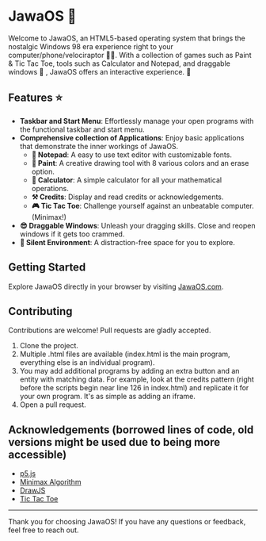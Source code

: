 # JawaOS 💾

Welcome to JawaOS, an HTML5-based operating system that brings the nostalgic Windows 98 era experience right to your computer/phone/velociraptor 🐱‍🐉. With a collection of games such as Paint & Tic Tac Toe, tools such as Calculator and Notepad, and draggable windows 🤩 , JawaOS offers an interactive experience. 🌟

## Features ⭐

- **Taskbar and Start Menu**: Effortlessly manage your open programs with the functional taskbar and start menu. 
- **Comprehensive collection of Applications**: Enjoy basic applications that demonstrate the inner workings of JawaOS.
  - **📒 Notepad**: A easy to use text editor with customizable fonts.
  - **🎨 Paint**: A creative drawing tool with 8 various colors and an erase option.
  - **🧮 Calculator**: A simple calculator for all your mathematical operations.
  - **⚒ Credits**: Display and read credits or acknowledgements.
  - **🎮 Tic Tac Toe**: Challenge yourself against an unbeatable computer. (Minimax!)
- **😎 Draggable Windows**: Unleash your dragging skills. Close and reopen windows if it gets too crammed.
- **💨 Silent Environment**: A distraction-free space for you to explore.

## Getting Started

Explore JawaOS directly in your browser by visiting [JawaOS.com](https://mangycat.github.io/JawaOS/).

## Contributing

Contributions are welcome! Pull requests are gladly accepted.

1. Clone the project.
2. Multiple .html files are available (index.html is the main program, everything else is an individual program).
3. You may add additional programs by adding an extra button and an entity with matching data. For example, look at the credits pattern (right before the scripts begin near line 126 in index.html) and replicate it for your own program. It's as simple as adding an iframe.
4. Open a pull request.

## Acknowledgements (borrowed lines of code, old versions might be used due to being more accessible)

- [p5.js](https://p5js.org/)
- [Minimax Algorithm](https://en.wikipedia.org/wiki/Minimax)
- [DrawJS](https://github.com/hind-sagar-biswas/DrawJS/)
- [Tic Tac Toe](https://github.com/Booperdo/Booperdo.github.io/)

---

Thank you for choosing JawaOS! If you have any questions or feedback, feel free to reach out.

